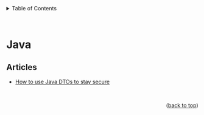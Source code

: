 <div id="top"></div>

<details>
  <summary>Table of Contents</summary>
  <ul>
    <li><a href="#articles">Articles</a></li>
  </ul>
</details>

&nbsp;

# Java

## Articles

- [How to use Java DTOs to stay secure](https://snyk.io/blog/how-to-use-java-dtos/)

&nbsp;

<p align="right">(<a href="#top">back to top</a>)</p>
